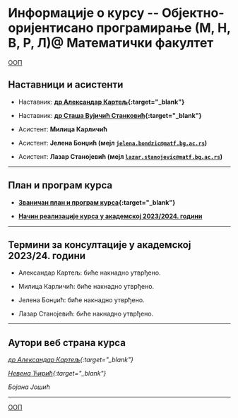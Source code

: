 # Информације о курсу -- Објектно-оријентисано програмирање  (М, Н, В, Р, Л)@ Математички факултет

[ООП](../README.md)

## Наставници и асистенти  

* Наставник: **[др Александар Картељ](https://poincare.matf.bg.ac.rs/~aleksandar.kartelj/){:target="_blank"}**

* Наставник: **[др Сташа Вујичић Станковић](http://poincare.matf.bg.ac.rs/~stasa.vujicic.stankovic/){:target="_blank"}**

* Асистент: **Милица Карличић**

* Асистент: **Јелена Бонџић (мејл <code>jelena.bondzic@matf.bg.ac.rs</code>)**
* Асистент: **Лазар Станојевић (мејл <code>lazar.stanojevic@matf.bg.ac.rs</code>)**

---

## План и програм курса

* **[Званичан план и програм курса](http://www.math.rs/files/RM04_-_Objektno_orijentisano_programiranje.pdf){:target="_blank"}**

* **[Начин реализације курса у академској 2023/2024. години](Nacin-realizacije-kursa.md)**

---

## Термини за консултације у академској 2023/24. години

* Александар Картељ: биће накнадно утврђено.

* Милица Карличић: биће накнадно утврђено.  

* Јелена Бонџић: биће накнадно утврђено.
* Лазар Станојевић: биће накнадно утврђено.

---

## Аутори веб страна курса

  *[др Александар Картељ](https://poincare.matf.bg.ac.rs/~aleksandar.kartelj/){:target="_blank"}*

  *[Невена Ћирић](http://poincare.matf.bg.ac.rs/~nevena.ciric){:target="_blank"}*

  *Бојана Јошић*

---

[ООП](../README.md)
